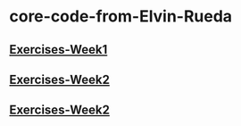 
# core-code-from-Elvin-Rueda




## [Exercises-Week1](https://github.com/jepon26/core-code-from-Elvin-Rueda/blob/main/Week1.md)

## [Exercises-Week2](https://github.com/jepon26/core-code-from-Elvin-Rueda/blob/main/Week2.md)

## [Exercises-Week2](https://github.com/jepon26/core-code-from-Elvin-Rueda/blob/main/Week3.md)
